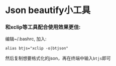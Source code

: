 Json beautify小工具
==================
### 和xclip等工具配合使用效果更佳:  
编辑~/.bashrc, 加入:
```
alias btjs="xclip -o|btjson"
```
然后复制想要格式化的json，再在终端中输入`btjs`即可
